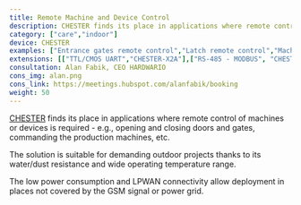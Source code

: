```yaml
---
title: Remote Machine and Device Control
description: CHESTER finds its place in applications where remote control of machines or devices is required - e.g., opening and closing doors and gates, commanding the production machines, etc.
category: ["care","indoor"]
device: CHESTER
examples: ["Entrance gates remote control","Latch remote control","Machine remote control"]
extensions: [["TTL/CMOS UART","CHESTER-X2A"],["RS-485 - MODBUS", "CHESTER-X2B"]]
consultation: Alan Fabik, CEO HARDWARIO
cons_img: alan.png
cons_link: https://meetings.hubspot.com/alanfabik/booking
weight: 50
---
```


[CHESTER](/chester/) finds its place in applications where remote control of machines or devices is required - e.g., opening and closing doors and gates, commanding the production machines, etc.

The solution is suitable for demanding outdoor projects thanks to its water/dust resistance and wide operating temperature range.

The low power consumption and LPWAN connectivity allow deployment in places not covered by the GSM signal or power grid.
